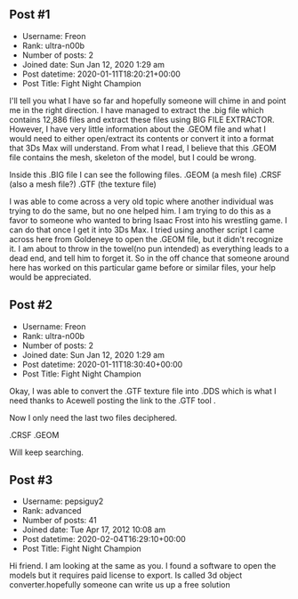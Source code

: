 ## Post #1
- Username: Freon
- Rank: ultra-n00b
- Number of posts: 2
- Joined date: Sun Jan 12, 2020 1:29 am
- Post datetime: 2020-01-11T18:20:21+00:00
- Post Title: Fight Night Champion

I'll tell you what I have so far and hopefully someone will chime in and point me in the right direction.  I have managed to extract the .big file which contains 12,886 files and extract these files using BIG FILE EXTRACTOR.  However, I have very little information about the .GEOM file and what I would need to either open/extract its contents or convert it into a format that 3Ds Max will understand.  From what I read, I believe that this .GEOM file contains the mesh, skeleton of the model, but I could be wrong.

Inside this .BIG file I can see the following files.
.GEOM   (a mesh file)
.CRSF    (also a mesh file?)
.GTF     (the texture file)

I was able to come across a very old topic where another individual was trying to do the same, but no one helped him.  I am trying to do this as a favor to someone who wanted to bring Isaac Frost into his wrestling game.  I can do that once I get it into 3Ds Max.  I tried using another script I came across here from Goldeneye to open the .GEOM file, but it didn't recognize it.  I am about to throw in the towel(no pun intended) as everything leads to a dead end, and tell him to forget it.  So in the off chance that someone around here has worked on this particular game before or similar files, your help would be appreciated.
## Post #2
- Username: Freon
- Rank: ultra-n00b
- Number of posts: 2
- Joined date: Sun Jan 12, 2020 1:29 am
- Post datetime: 2020-01-11T18:30:40+00:00
- Post Title: Fight Night Champion

Okay, I was able to convert the .GTF texture file into .DDS which is what I need thanks to Acewell posting the link to the .GTF tool .

Now I only need the last two files deciphered.

.CRSF
.GEOM

Will keep searching.
## Post #3
- Username: pepsiguy2
- Rank: advanced
- Number of posts: 41
- Joined date: Tue Apr 17, 2012 10:08 am
- Post datetime: 2020-02-04T16:29:10+00:00
- Post Title: Fight Night Champion

Hi friend. I am looking at the same as you. I found a software to open the models but it requires paid license to export. Is called 3d object converter.hopefully someone can write us up a free solution
